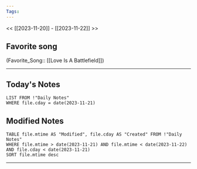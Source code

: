 ```yaml
---
Tags:
---
```

<< [[2023-11-20]] - [[2023-11-22]] >>
## Favorite song
(Favorite_Song:: [[Love Is A Battlefield]])

___
## Today's Notes
```dataview
LIST FROM !"Daily Notes"
WHERE file.cday = date(2023-11-21)
```
## Modified Notes
```dataview
TABLE file.mtime AS "Modified", file.cday AS "Created" FROM !"Daily Notes" 
WHERE file.mtime > date(2023-11-21) AND file.mtime < date(2023-11-22) AND file.cday < date(2023-11-21)
SORT file.mtime desc
```
___
